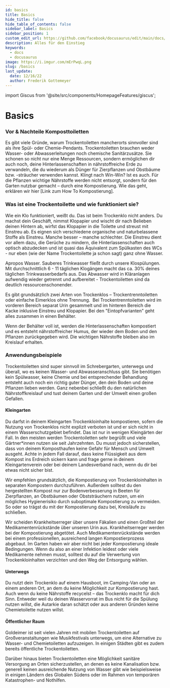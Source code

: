 ```yaml
---
id: basics
title: Basics
hide_title: false
hide_table_of_contents: false
sidebar_label: Basics
sidebar_position: 1
custom_edit_url: https://github.com/facebook/docusaurus/edit/main/docs/api-doc-markdown.md
description: Alles für den Einstieg
keywords:
  - docs
  - docusaurus
image: https://i.imgur.com/mErPwqL.png
slug: /basics
last_update:
  date: 12/16/22
  author: Frederik Gottemeyer
---
```


import Giscus from '@site/src/components/HomepageFeatures/giscus';

# Basics

### Vor & Nachteile Komposttoiletten    

Es gibt viele Gründe, warum Trockentoiletten mancherorts sinnvoller sind als ihre Spül- oder Chemie-Pendants. Trockentoiletten brauchen weder Wasser- oder Abwasserleitungen noch chemische Sanitärzusätze. Sie schonen so nicht nur eine Menge Ressourcen, sondern ermöglichen dir auch noch, deine Hinterlassenschaften in nährstoffreiche Erde zu verwandeln, die du wiederum als Dünger für Zierpflanzen und Obstbäume bzw. -sträucher verwenden kannst. Klingt nach Win-Win? Ist es auch. Für die Pflanzen wichtige Nährstoffe werden nicht entsorgt, sondern für den Garten nutzbar gemacht – durch eine Kompostierung. Wie das geht, erklären wir hier [Link zum How To Kompostierung].

### Was ist eine Trockentoilette und wie funktioniert sie? 

Wie ein Klo funktioniert, weißt du. Das ist beim Trockenklo nicht anders. Du machst dein Geschäft, nimmst Klopapier und wischt dir nach Belieben deinen Hintern ab, wirfst das Klopapier in die Toilette und streust mit Einstreu ab. Es eignen sich verschiedene organische und naturbelassene Stoffe als Einstreu. Manche besser – manche schlechter. Die Einstreu dient vor allem dazu, die Gerüche zu mindern, die Hinterlassenschaften auch optisch abzudecken und ist quasi das Äquivalent zum Spülkasten des WCs - nur eben (wie der Name Trockentoilette ja schon sagt) ganz ohne Wasser.

Apropos Wasser. Sauberes Trinkwasser fließt durch unsere Klospülungen. Mit durchschnittlich 6 - 11 täglichen Klogängen macht das ca. 30% deines täglichen Trinkwasserbedarfs aus. Das Abwasser wird in Kläranlagen aufwendig wieder getrennt und aufbereitet - Trockentoiletten sind da deutlich ressourcenschonender.

Es gibt grundsätzlich zwei Arten von Trockenklos – Trockentrenntoiletten oder einfache Eimerklos ohne Trennung.  Bei Trockentrenntoiletten wird im vorderen Bereich separat Urin gesammelt und im hinteren Bereich die Kacke inklusive Einstreu und Klopapier. Bei den "Eintopfvarianten" geht alles zusammen in einen Behälter.

Wenn der Behälter voll ist, werden die Hinterlassenschaften kompostiert und es entsteht nährstoffreicher Humus, der wieder dem Boden und den Pflanzen zurückgegeben wird. Die wichtigen Nährstoffe bleiben also im Kreislauf erhalten.

### Anwendungsbeispiele    

Trockentoiletten sind super sinnvoll im Schrebergarten, unterwegs und überall, wo es keinen Wasser- und Abwasseranschluss gibt. Sie benötigen kein Spülwasser, keine Chemie und bei entsprechender Behandlung entsteht auch noch ein richtig guter Dünger, den dein Boden und deine Pflanzen lieben werden. Ganz nebenbei schließt du den natürlichen Nährstoffkreislauf und tust deinem Garten und der Umwelt einen großen Gefallen.

#### Kleingarten

Du darfst in deinem Kleingarten Trockenkloinhalte kompostieren, sofern die Nutzung von Trockenklos nicht explizit verboten ist und er sich nicht in einem Wasserschutzgebiet befindet. Das ist nur in wenigen Kleingärten der Fall. In den meisten werden Trockentoiletten sehr begrüßt und viele Gärtner*innen nutzen sie seit Jahrzehnten. Du musst jedoch sicherstellen, dass von deinem Komposthaufen keine Gefahr für Mensch und Umwelt ausgeht. Achte in jedem Fall darauf, dass keine Flüssigkeit aus dem Kompost ins Erdreich sickern kann und frage gerne in deinem Kleingartenverein oder bei deinem Landesverband nach, wenn du dir bei etwas nicht sicher bist.

Wir empfehlen grundsätzlich, die Kompostierung von Trockenkloinhalten in separaten Kompostern durchzuführen. Außerdem solltest du den hergestellten Kompost nur zur Bodenverbesserung in Beeten für Zierpflanzen, an Obstbäumen oder Obststräuchern nutzen, um ein mögliches Hygienerisiko durch suboptimale Kompostierung zu vermeiden. So oder so trägst du mit der Kompostierung dazu bei, Kreisläufe zu schließen.

Wir scheiden Krankheitserreger über unsere Fäkalien und einen Großteil der Medikamentenrückstände über unseren Urin aus. Krankheitserreger werden bei der Kompostierung abgetötet. Auch Medikamentenrückstände werden bei einem professionellen, ausreichend langen Kompostierprozess abgebaut. Im Garten haben wir aber nicht bei jeder Kompostierung ideale Bedingungen. Wenn du also an einer Infektion leidest oder viele Medikamente nehmen musst, solltest du auf die Verwertung von Trockenkloinhalten verzichten und den Weg der Entsorgung wählen.

#### Unterwegs

Du nutzt dein Trockenklo auf einem Hausboot, im Camping-Van oder an einem anderen Ort, an dem du keine Möglichkeit zur Kompostierung hast. Auch wenn du keine Nährstoffe recycelst – das Trockenklo macht für dich Sinn. Entweder weil du deinen Wasservorrat im Bus nicht für die Spülung nutzen willst, die Autarkie daran schätzt oder aus anderen Gründen keine Chemietoilette nutzen willst.

#### Öffentlicher Raum

Goldeimer ist seit vielen Jahren mit mobilen Trockentoiletten auf Großveranstaltungen wie Musikfestivals unterwegs, um eine Alternative zu Wasser- und Chemietoiletten aufzuzeigen. In einigen Städten gibt es zudem bereits öffentliche Trockentoiletten.

Darüber hinaus bieten Trockentoiletten eine Möglichkeit sanitäre Versorgung an Orten sicherzustellen, an denen es keine Kanalisation bzw. generell keinen ausreichende Nutzung von Wasser gibt wie beispielsweise in einigen Ländern des Globalen Südens oder im Rahmen von temporären Katastrophen- und Nothilfen.

<Giscus />
